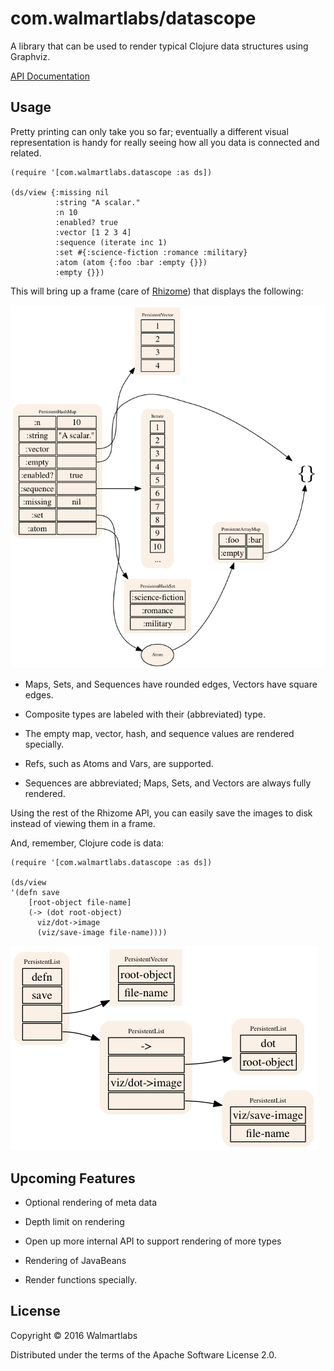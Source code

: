 # com.walmartlabs/datascope

A library that can be used to render typical Clojure data structures using
Graphviz.

[API Documentation](http://walmartlabs.github.io/datascope/)

## Usage

Pretty printing can only take you so far; eventually 
a different visual representation is handy for really seeing how all you
data is connected and related.


```
(require '[com.walmartlabs.datascope :as ds])

(ds/view {:missing nil
          :string "A scalar."
          :n 10
          :enabled? true
          :vector [1 2 3 4]
          :sequence (iterate inc 1)
          :set #{:science-fiction :romance :military}
          :atom (atom {:foo :bar :empty {}})
          :empty {}})
```

This will bring up a frame (care of [Rhizome](https://github.com/ztellman/rhizome))
that displays the following:

![example](basics.png)

* Maps, Sets, and Sequences have rounded edges, Vectors have square edges.

* Composite types are labeled with their (abbreviated) type.

* The empty map, vector, hash, and sequence values are rendered specially.

* Refs, such as Atoms and Vars, are supported.

* Sequences are abbreviated; Maps, Sets, and Vectors are always fully rendered.

Using the rest of the Rhizome API, you can easily save the images to disk
instead of viewing them in a frame.

And, remember, Clojure code is data:


```
(require '[com.walmartlabs.datascope :as ds])

(ds/view 
'(defn save
    [root-object file-name]
    (-> (dot root-object)
      viz/dot->image
      (viz/save-image file-name))))
```

![save-function](save-function.png)

## Upcoming Features

* Optional rendering of meta data

* Depth limit on rendering

* Open up more internal API to support rendering of more types

* Rendering of JavaBeans

* Render functions specially.

## License

Copyright © 2016 Walmartlabs

Distributed under the terms of the Apache Software License 2.0.
